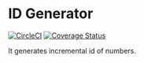 # ID Generator

[![CircleCI](https://circleci.com/gh/ShizukuIchi/id-generator.svg?style=svg&circle-token=38a36b14cb594c174962e531dbe9acd8bcbf016d)](https://circleci.com/gh/ShizukuIchi/id-generator)
[![Coverage Status](https://coveralls.io/repos/github/ShizukuIchi/id-generator/badge.svg?branch=master&t=Zl8g0k)](https://coveralls.io/github/ShizukuIchi/id-generator?branch=master)

It generates incremental id of numbers.
